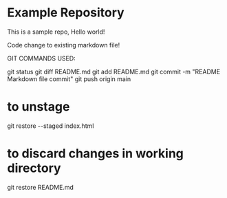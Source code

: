 # Example Repository
This is a sample repo, Hello world!

Code change to existing markdown file!

GIT COMMANDS USED:

git status
git diff README.md
git add README.md
git commit -m "README Markdown file commit"
git push origin main

[comment]: <> (This is a comment, it will not be included)
# to unstage
git restore --staged index.html
# to discard changes in working directory
git restore README.md